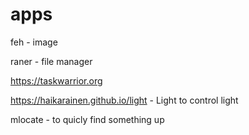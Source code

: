 apps
====

feh - image

raner - file manager

https://taskwarrior.org

https://haikarainen.github.io/light - Light to control light

mlocate - to quicly find something
up